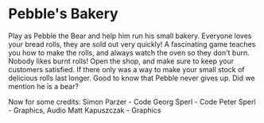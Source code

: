 # Pebble's Bakery

Play as Pebble the Bear and help him run his small bakery.
Everyone loves your bread rolls, they are sold out very quickly!
A fascinating game teaches you how to make the rolls, and always watch the oven so they don't burn. Nobody likes burnt rolls!
Open the shop, and make sure to keep your customers satisfied. If there only was a way to make your small stock of delicious rolls last longer. Good to know that Pebble never gives up. Did we mention he is a bear?

Now for some credits:
Simon Parzer - Code
Georg Sperl - Code
Peter Sperl - Graphics, Audio
Matt Kapuszczak - Graphics
